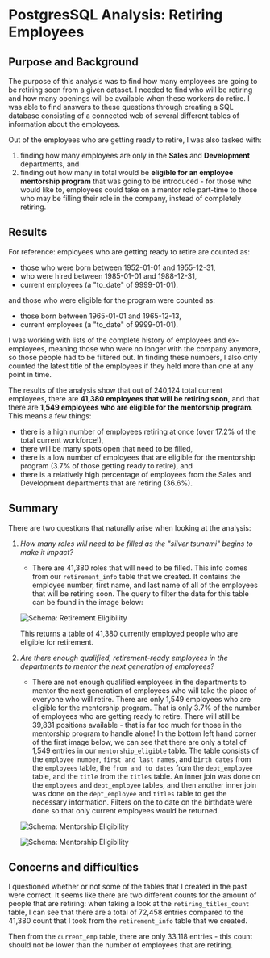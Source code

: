 # PostgresSQL Analysis: Retiring Employees

## Purpose and Background

The purpose of this analysis was to find how many employees are going to be retiring soon from a given dataset. I needed to find who will be retiring and how many openings will be available when these workers do retire. I was able to find answers to these questions through creating a SQL database consisting of a connected web of several different tables of information about the employees.

Out of the employees who are getting ready to retire, I was also tasked with:
1. finding how many employees are only in the __Sales__ and __Development__ departments, and
2. finding out how many in total would be __eligible for an employee mentorship program__ that was going to be introduced - for those who would like to, employees could take on a mentor role part-time to those who may be filling their role in the company, instead of completely retiring.

## Results

For reference: employees who are getting ready to retire are counted as:
- those who were born between 1952-01-01 and 1955-12-31,
- who were hired between 1985-01-01 and 1988-12-31,
- current employees (a "to_date" of 9999-01-01).

and those who were eligible for the program were counted as:
- those born between 1965-01-01 and 1965-12-13,
- current employees (a "to_date" of 9999-01-01).

I was working with lists of the complete history of employees and ex-employees, meaning those who were no longer with the company anymore, so those people had to be filtered out. In finding these numbers, I also only counted the latest title of the employees if they held more than one at any point in time. 

The results of the analysis show that out of 240,124 total current employees, there are __41,380 employees that will be retiring soon__, and that there are __1,549 employees who are eligible for the mentorship program__. This means a few things:
- there is a high number of employees retiring at once (over 17.2% of the total current workforce!),
- there will be many spots open that need to be filled,
- there is a low number of employees that are eligible for the mentorship program (3.7% of those getting ready to retire), and
- there is a relatively high percentage of employees from the Sales and Development departments that are retiring (36.6%).

## Summary

There are two questions that naturally arise when looking at the analysis:
1. _How many roles will need to be filled as the "silver tsunami" begins to make it impact?_
    - There are 41,380 roles that will need to be filled. This info comes from our `retirement_info` table that we created. It contains the employee number, first name, and last name of all of the employees that will be retiring soon. The query to filter the data for this table can be found in the image below:
    
    ![Schema: Retirement Eligibility](Resources/code_for_retirement_eligible.png)
    
    This returns a table of 41,380 currently employed people who are eligible for retirement.
    
2. _Are there enough qualified, retirement-ready employees in the departments to mentor the next generation of employees?_
    - There are not enough qualified employees in the departments to mentor the next generation of employees who will take the place of everyone who will retire. There are only 1,549 employees who are eligible for the mentorship program. That is only 3.7% of the number of employees who are getting ready to retire. There will still be 39,831 positions available - that is far too much for those in the mentorship program to handle alone! In the bottom left hand corner of the first image below, we can see that there are only a total of 1,549 entries in our `mentorship_eligible` table. The table consists of the `employee number`, `first and last names`, and `birth dates` from the `employees` table, the `from and to dates` from the `dept_employee` table, and the `title` from the `titles` table. An inner join was done on the `employees` and `dept_employee` tables, and then another inner join was done on the `dept_employee` and `titles` table to get the necessary information. Filters on the to date on the birthdate were done so that only current employees would be returned.
    
    ![Schema: Mentorship Eligibility](Resources/code_for_mentorship_eligible.png)
    
    ![Schema: Mentorship Eligibility](Resources/code_for_mentorship_eligible_2.png)

## Concerns and difficulties

I questioned whether or not some of the tables that I created in the past were correct. It seems like there are two different counts for the amount of people that are retiring: when taking a look at the `retiring_titles_count` table, I can see that there are a total of 72,458 entries compared to the 41,380 count that I took from the `retirement_info` table that we created.

Then from the `current_emp` table, there are only 33,118 entries - this count should not be lower than the number of employees that are retiring.
